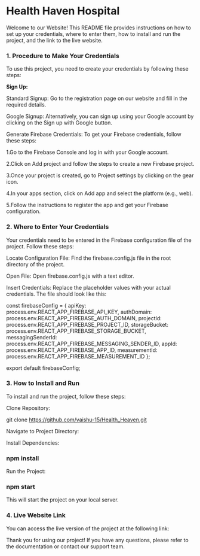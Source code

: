 <h1><b>Health Haven Hospital</b></h1>

Welcome to our Website! This README file provides instructions on how to set up your credentials, where to enter them, how to install and run the project, and the link to the live website.

<h3><b>1. Procedure to Make Your Credentials</b></h3>

To use this project, you need to create your credentials by following these steps:

<b>Sign Up:</b>

Standard Signup: Go to the registration page on our website and fill in the required details.

Google Signup: Alternatively, you can sign up using your Google account by clicking on the Sign up with Google button.

Generate Firebase Credentials: To get your Firebase credentials, follow these steps:

  1.Go to the Firebase Console and log in with your Google account.
  
  2.Click on Add project and follow the steps to create a new Firebase project.
  
  3.Once your project is created, go to Project settings by clicking on the gear icon.
  
  4.In your apps section, click on Add app and select the platform (e.g., web).
  
  5.Follow the instructions to register the app and get your Firebase configuration.

<h3><b>2. Where to Enter Your Credentials</b></h3>

Your credentials need to be entered in the Firebase configuration file of the project. Follow these steps:

Locate Configuration File: Find the firebase.config.js file in the root directory of the project.

Open File: Open firebase.config.js with a text editor.

Insert Credentials: Replace the placeholder values with your actual credentials. The file should look like this:

const firebaseConfig = {
    apiKey: process.env.REACT_APP_FIREBASE_API_KEY,
    authDomain: process.env.REACT_APP_FIREBASE_AUTH_DOMAIN,
    projectId: process.env.REACT_APP_FIREBASE_PROJECT_ID,
    storageBucket: process.env.REACT_APP_FIREBASE_STORAGE_BUCKET,
    messagingSenderId: process.env.REACT_APP_FIREBASE_MESSAGING_SENDER_ID,
    appId: process.env.REACT_APP_FIREBASE_APP_ID,
    measurementId: process.env.REACT_APP_FIREBASE_MEASUREMENT_ID
};

export default firebaseConfig;

<h3><b>3. How to Install and Run</b></h3>
 
To install and run the project, follow these steps:

Clone Repository:

git clone https://github.com/vaishu-15/Health_Heaven.git

Navigate to Project Directory:

Install Dependencies:

<h3><b>npm install</b></h3>

Run the Project:

<h3><b>npm start</b></h3>

This will start the project on your local server.

<h3><b>4. Live Website Link</b></h3>
 
You can access the live version of the project at the following link: 

Thank you for using our project! If you have any questions, please refer to the documentation or contact our support team.
